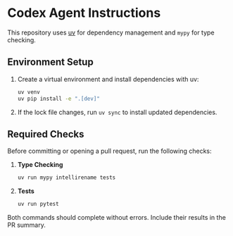 # Codex Agent Instructions

This repository uses [uv](https://github.com/astral-sh/uv) for dependency management and `mypy` for type checking.

## Environment Setup

1. Create a virtual environment and install dependencies with uv:

   ```bash
   uv venv
   uv pip install -e ".[dev]"
   ```

2. If the lock file changes, run `uv sync` to install updated dependencies.

## Required Checks

Before committing or opening a pull request, run the following checks:

1. **Type Checking**

   ```bash
   uv run mypy intellirename tests
   ```

2. **Tests**

   ```bash
   uv run pytest
   ```

Both commands should complete without errors. Include their results in the PR summary.

